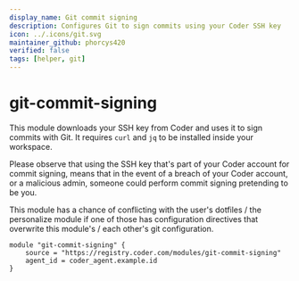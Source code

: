 ```yaml
---
display_name: Git commit signing
description: Configures Git to sign commits using your Coder SSH key
icon: ../.icons/git.svg
maintainer_github: phorcys420
verified: false
tags: [helper, git]
---
```


# git-commit-signing

This module downloads your SSH key from Coder and uses it to sign commits with Git.
It requires `curl` and `jq` to be installed inside your workspace.

Please observe that using the SSH key that's part of your Coder account for commit signing, means that in the event of a breach of your Coder account, or a malicious admin, someone could perform commit signing pretending to be you.

This module has a chance of conflicting with the user's dotfiles / the personalize module if one of those has configuration directives that overwrite this module's / each other's git configuration.

```hcl
module "git-commit-signing" {
    source = "https://registry.coder.com/modules/git-commit-signing"
    agent_id = coder_agent.example.id
}
```
